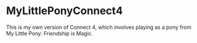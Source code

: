 # MyLittlePonyConnect4
This is my own version of Connect 4, which involves playing as a pony from My Little Pony: Friendship is Magic.
